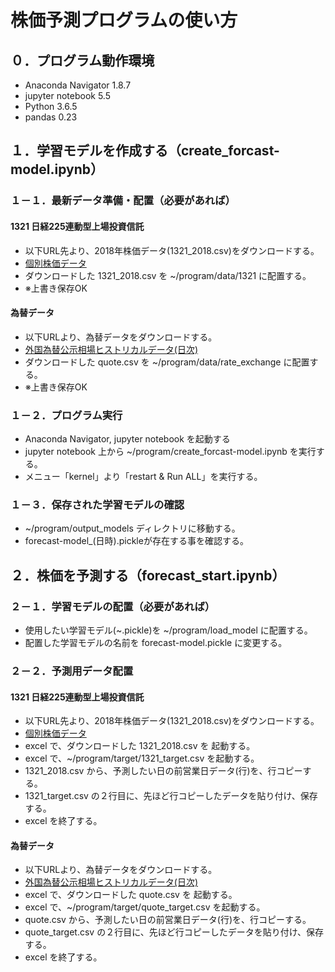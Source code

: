 # 株価予測プログラムの使い方

## ０．プログラム動作環境  

- Anaconda Navigator 1.8.7
- jupyter notebook 5.5
- Python 3.6.5
- pandas 0.23

## １．学習モデルを作成する（create_forcast-model.ipynb）  

### １－１．最新データ準備・配置（必要があれば）

#### 1321 日経225連動型上場投資信託

- 以下URL先より、2018年株価データ(1321_2018.csv)をダウンロードする。
- [個別株価データ](https://kabuoji3.com/stock/1321/2018/)
- ダウンロードした 1321_2018.csv を ~/program/data/1321 に配置する。  
- ※上書き保存OK

#### 為替データ

- 以下URLより、為替データをダウンロードする。
- [外国為替公示相場ヒストリカルデータ(日次)](https://www.mizuhobank.co.jp/market/csv/quote.csv)
- ダウンロードした quote.csv を ~/program/data/rate_exchange に配置する。  
- ※上書き保存OK

### １－２．プログラム実行

- Anaconda Navigator, jupyter notebook を起動する
- jupyter notebook 上から ~/program/create_forcast-model.ipynb を実行する。
- メニュー「kernel」より「restart & Run ALL」を実行する。

### １－３．保存された学習モデルの確認

- ~/program/output_models ディレクトリに移動する。
- forecast-model_(日時).pickleが存在する事を確認する。

## ２．株価を予測する（forecast_start.ipynb）

### ２－１．学習モデルの配置（必要があれば）

- 使用したい学習モデル(~.pickle)を ~/program/load_model に配置する。
- 配置した学習モデルの名前を forecast-model.pickle に変更する。

### ２－２．予測用データ配置

#### 1321 日経225連動型上場投資信託

- 以下URL先より、2018年株価データ(1321_2018.csv)をダウンロードする。
- [個別株価データ](https://kabuoji3.com/stock/1321/2018/)
- excel で、ダウンロードした 1321_2018.csv を 起動する。
- excel で、~/program/target/1321_target.csv を起動する。
- 1321_2018.csv から、予測したい日の前営業日データ(行)を、行コピーする。
- 1321_target.csv の２行目に、先ほど行コピーしたデータを貼り付け、保存する。
- excel を終了する。

#### 為替データ

- 以下URLより、為替データをダウンロードする。
- [外国為替公示相場ヒストリカルデータ(日次)](https://www.mizuhobank.co.jp/market/csv/quote.csv)
- excel で、ダウンロードした quote.csv を 起動する。
- excel で、~/program/target/quote_target.csv を起動する。
- quote.csv から、予測したい日の前営業日データ(行)を、行コピーする。
- quote_target.csv の２行目に、先ほど行コピーしたデータを貼り付け、保存する。
- excel を終了する。

